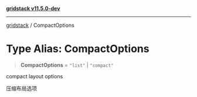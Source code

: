 [**gridstack v11.5.0-dev**](../README.md)

***

[gridstack](../globals.md) / CompactOptions

# Type Alias: CompactOptions

> **CompactOptions** = `"list"` \| `"compact"`

compact layout options

压缩布局选项
